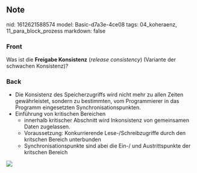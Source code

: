 ## Note
nid: 1612621588574
model: Basic-d7a3e-4ce08
tags: 04_koheraenz, 11_para_block_prozess
markdown: false

### Front
Was ist die <strong>Freigabe Konsistenz</strong> (<em>release
consistency</em>) (Variante der schwachen Konsistenz)?

### Back
<ul>
  <li>Die Konsistenz des Speicherzugriffs wird nicht mehr zu allen
  Zeiten gewährleistet, sondern zu bestimmten, vom Programmierer in
  das Programm eingesetzten Synchronisationspunkten.
  <li>Einführung von kritischen Bereichen
  <ul>
    <li>innerhalb kritischer Abschnitt wird Inkonsistenz von
    gemeinsamen Daten zugelassen.
    <li>Voraussetzung: Konkurrierende Lese-/Schreibzugriffe durch
    den kritschen Bereich unterbunden
    <li>Synchronisationspunkte sind abei die Ein-/ und
    Austrittspunkte der kritschen Bereich
  </ul>
</ul>
<div><img src="49374843.png"></div>
